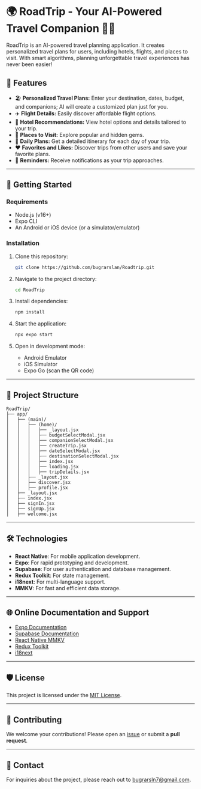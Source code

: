 # 🌍 RoadTrip - Your AI-Powered Travel Companion 🚗✨

RoadTrip is an AI-powered travel planning application. It creates personalized travel plans for users, including hotels, flights, and places to visit. With smart algorithms, planning unforgettable travel experiences has never been easier!

## 📱 Features

- 🏖 **Personalized Travel Plans:** Enter your destination, dates, budget, and companions; AI will create a customized plan just for you.
- ✈️ **Flight Details:** Easily discover affordable flight options.
- 🏨 **Hotel Recommendations:** View hotel options and details tailored to your trip.
- 📍 **Places to Visit:** Explore popular and hidden gems.
- 📅 **Daily Plans:** Get a detailed itinerary for each day of your trip.
- ❤️ **Favorites and Likes:** Discover trips from other users and save your favorite plans.
- 🔔 **Reminders:** Receive notifications as your trip approaches.

---

## 🚀 Getting Started

### Requirements

- Node.js (v16+)
- Expo CLI
- An Android or iOS device (or a simulator/emulator)

### Installation

1. Clone this repository:
   ```bash
   git clone https://github.com/bugrarslan/Roadtrip.git
   ```

2. Navigate to the project directory:
   ```bash
   cd RoadTrip
   ```

3. Install dependencies:
   ```bash
   npm install
   ```

4. Start the application:
   ```bash
   npx expo start
   ```

5. Open in development mode:
   - Android Emulator
   - iOS Simulator
   - Expo Go (scan the QR code)

---

## 📂 Project Structure

```
RoadTrip/
├── app/
│   ├── (main)/
│   │   ├── (home)/
│   │   │   ├── _layout.jsx
│   │   │   ├── budgetSelectModal.jsx
│   │   │   ├── companionSelectModal.jsx
│   │   │   ├── createTrip.jsx
│   │   │   ├── dateSelectModal.jsx
│   │   │   ├── destinationSelectModal.jsx
│   │   │   ├── index.jsx
│   │   │   ├── loading.jsx
│   │   │   ├── tripDetails.jsx
│   │   ├── _layout.jsx
│   │   ├── discover.jsx
│   │   ├── profile.jsx
│   ├── _layout.jsx
│   ├── index.jsx
│   ├── signIn.jsx
│   ├── signUp.jsx
│   ├── welcome.jsx
```

---

## 🛠 Technologies

- **React Native**: For mobile application development.
- **Expo**: For rapid prototyping and development.
- **Supabase**: For user authentication and database management.
- **Redux Toolkit**: For state management.
- **i18next**: For multi-language support.
- **MMKV**: For fast and efficient data storage.

---

## 🌐 Online Documentation and Support

- [Expo Documentation](https://docs.expo.dev/)
- [Supabase Documentation](https://supabase.com/docs)
- [React Native MMKV](https://github.com/mrousavy/react-native-mmkv)
- [Redux Toolkit](https://redux-toolkit.js.org/)
- [i18next](https://www.i18next.com/)

---

## 🛡️ License

This project is licensed under the [MIT License](LICENSE).

---

## 🤝 Contributing

We welcome your contributions! Please open an [issue](https://github.com/bugrarslan/Roadtrip/issues) or submit a **pull request**.

---

## 📧 Contact

For inquiries about the project, please reach out to [bugrarsln7@gmail.com](mailto:bugrarsln7@gmail.com).
